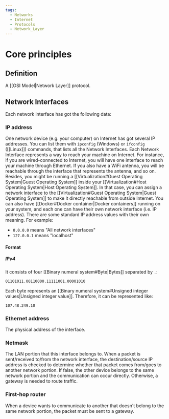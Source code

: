 ```yaml
---
tags:
  - Networks
  - Internet
  - Protocols
  - Network_Layer
---
```

# Core principles
## Definition
A [[OSI Model|Network Layer]] protocol.
## Network Interfaces
Each network interface has got the following data:
### IP address
One network device (e.g. your computer) on Internet has got several IP addresses. You can list them with ```ipconfig``` (Windows) or ```ifconfig``` ([[Linux]]) commands, that lists all the Network Interfaces.
Each Network Interface represents a way to reach your machine on Internet.
For instance, if you are wired-connected to Internet, you will have one interface to reach your machine through Ethernet. If you also have a WiFi antenna, you will be reachable through the interface that represents the antenna, and so on. Besides, you might be running a [[Virtualization#Guest Operating System|Guest Operating System]] inside your [[Virtualization#Host Operating System|Host Operating System]]. In that case, you can assign a network interface to the [[Virtualization#Guest Operating System|Guest Operating System]] to make it directly reachable from outside Internet. You can also have [[Docker#Docker container|Docker containers]] running on your system, and each one can have their own network interface (i.e. IP address).
There are some standard IP address values with their own meaning. For example:
- `0.0.0.0` means "All network interfaces"
- `127.0.0.1` means "localhost"
#### Format
##### IPv4
It consists of four [[Binary numeral system#Byte|Bytes]] separated by ```.```:
```
01101011.00110000.11111001.00001010
```
Each byte represents an [[Binary numeral system#Unsigned integer values|Unsigned integer value]]. Therefore, it can be represented like:
```
107.48.249.10
```
### Ethernet address
The physical address of the interface.
### Netmask
The LAN portion that this interface belongs to. When a packet is sent/received to/from the network interface, the destination/source IP address is checked to determine whether that packet comes from/goes to another network portion. If false, the other device belongs to the same network portion and the communication can occur directly. Otherwise, a gateway is needed to route traffic.
### First-hop router
When a device wants to communicate to another that doesn't belong to the same network portion, the packet must be sent to a gateway.
